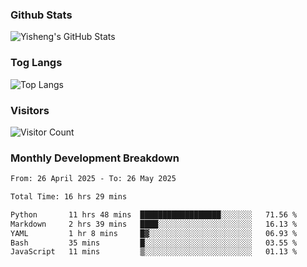 ### Github Stats
![Yisheng's GitHub Stats](https://github-readme-stats-9qabuvhk1-gongyisheng.vercel.app/api?username=gongyisheng&count_private=true&show_icons=true)
### Tog Langs
![Top Langs](https://github-readme-stats-9qabuvhk1-gongyisheng.vercel.app/api/top-langs/?username=gongyisheng&layout=compact)
### Visitors
![Visitor Count](https://profile-counter.glitch.me/gongyisheng/count.svg)
### Monthly Development Breakdown
<!--START_SECTION:waka-->

```txt
From: 26 April 2025 - To: 26 May 2025

Total Time: 16 hrs 29 mins

Python       11 hrs 48 mins  ██████████████████░░░░░░░   71.56 %
Markdown     2 hrs 39 mins   ████░░░░░░░░░░░░░░░░░░░░░   16.13 %
YAML         1 hr 8 mins     █▓░░░░░░░░░░░░░░░░░░░░░░░   06.93 %
Bash         35 mins         █░░░░░░░░░░░░░░░░░░░░░░░░   03.55 %
JavaScript   11 mins         ▒░░░░░░░░░░░░░░░░░░░░░░░░   01.13 %
```

<!--END_SECTION:waka-->
